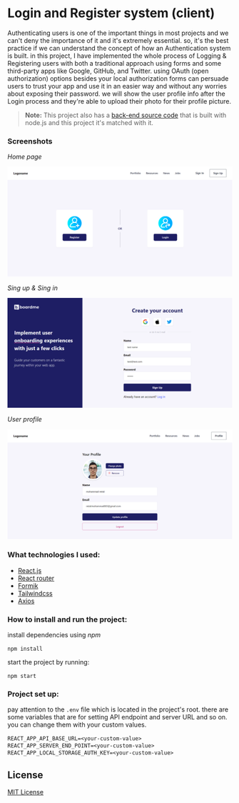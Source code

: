 # Login and Register system (client)

Authenticating users is one of the important things in most projects and we can't deny the importance of it and it's extremely essential. so, it's the best practice if we can understand the concept of how an Authentication system is built.
in this project, I have implemented the whole process of Logging & Registering users with both a traditional approach using forms and some third-party apps like Google, GitHub, and Twitter. using OAuth (open authorization) options besides your local authorization forms can persuade users to trust your app and use it in an easier way and without any worries about exposing their password.
we will show the user profile info after the Login process and they're able to upload their photo for their profile picture.

> **Note:** This project also has a [back-end source code](https://github.com/mohammadrz003/login-register-system-server_p) that is built with node.js and this project it's matched with it.

### Screenshots

_Home page_

![homepage(beforelogin)](https://github.com/mohammadrz003/login-register-system-client_p/blob/master/screenshots/homepage%28before%20login%29.png?raw=true)

_Sing up & Sing in_

![enter image description here](https://github.com/mohammadrz003/login-register-system-client_p/blob/master/screenshots/signuppng.png?raw=true)

_User profile_

![enter image description here](https://github.com/mohammadrz003/login-register-system-client_p/blob/master/screenshots/profile.png?raw=true)

### What technologies I used:

- [React.js](https://reactjs.org/)
- [React router](https://reactrouter.com/en/main)
- [Formik](https://formik.org/)
- [Tailwindcss](https://tailwindcss.com/)
- [Axios](https://axios-http.com/)

### How to install and run the project:

install dependencies using _npm_

    npm install

start the project by running:

    npm start

### Project set up:

pay attention to the `.env` file which is located in the project's root.
there are some variables that are for setting API endpoint and server URL and so on.
you can change them with your custom values.

    REACT_APP_API_BASE_URL=<your-custom-value>
    REACT_APP_SERVER_END_POINT=<your-custom-value>
    REACT_APP_LOCAL_STORAGE_AUTH_KEY=<your-custom-value>

## License

[MIT License](LICENSE)
